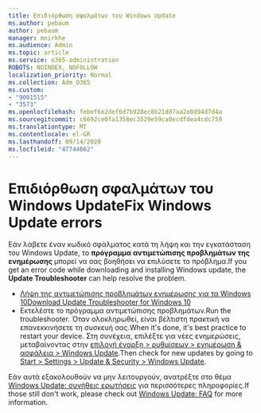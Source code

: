 ```yaml
---
title: Επιδιόρθωση σφαλμάτων του Windows Update
ms.author: pebaum
author: pebaum
manager: mnirkhe
ms.audience: Admin
ms.topic: article
ms.service: o365-administration
ROBOTS: NOINDEX, NOFOLLOW
localization_priority: Normal
ms.collection: Adm_O365
ms.custom:
- "9001515"
- "3573"
ms.openlocfilehash: febef6e2def6d7b928ec8b21d07aa2e8d94d7d4a
ms.sourcegitcommit: c6692ce0fa1358ec3529e59ca0ecdfdea4cdc759
ms.translationtype: MT
ms.contentlocale: el-GR
ms.lasthandoff: 09/14/2020
ms.locfileid: "47744662"
---
```

# <a name="fix-windows-update-errors"></a><span data-ttu-id="7e906-102">Επιδιόρθωση σφαλμάτων του Windows Update</span><span class="sxs-lookup"><span data-stu-id="7e906-102">Fix Windows Update errors</span></span>

<span data-ttu-id="7e906-103">Εάν λάβετε έναν κωδικό σφάλματος κατά τη λήψη και την εγκατάσταση του Windows Update, το **πρόγραμμα αντιμετώπισης προβλημάτων της ενημέρωσης** μπορεί να σας βοηθήσει να επιλύσετε το πρόβλημα.</span><span class="sxs-lookup"><span data-stu-id="7e906-103">If you get an error code while downloading and installing Windows update, the **Update Troubleshooter** can help resolve the problem.</span></span>

- [<span data-ttu-id="7e906-104">Λήψη της αντιμετώπισης προβλημάτων ενημέρωσης για τα Windows 10</span><span class="sxs-lookup"><span data-stu-id="7e906-104">Download Update Troubleshooter for Windows 10</span></span>](https://support.microsoft.com/help/4027322/windows-update-troubleshooter)
- <span data-ttu-id="7e906-105">Εκτελέστε το πρόγραμμα αντιμετώπισης προβλημάτων.</span><span class="sxs-lookup"><span data-stu-id="7e906-105">Run the troubleshooter.</span></span> <span data-ttu-id="7e906-106">Όταν ολοκληρωθεί, είναι βέλτιστη πρακτική να επανεκκινήσετε τη συσκευή σας.</span><span class="sxs-lookup"><span data-stu-id="7e906-106">When it's done, it's best practice to restart your device.</span></span> <span data-ttu-id="7e906-107">Στη συνέχεια, επιλέξτε για νέες ενημερώσεις, μεταβαίνοντας στην [επιλογή έναρξη > ρυθμίσεων > ενημέρωση & ασφάλεια > Windows Update](ms-settings:windowsupdate).</span><span class="sxs-lookup"><span data-stu-id="7e906-107">Then check for new updates by going to [Start > Settings > Update & Security > Windows Update](ms-settings:windowsupdate).</span></span>

<span data-ttu-id="7e906-108">Εάν αυτά εξακολουθούν να μην λειτουργούν, ανατρέξτε στο θέμα [Windows Update: συνήθεις ερωτήσεις](https://support.microsoft.com/help/12373/windows-update-faq) για περισσότερες πληροφορίες.</span><span class="sxs-lookup"><span data-stu-id="7e906-108">If those still don't work, please check out [Windows Update: FAQ](https://support.microsoft.com/help/12373/windows-update-faq) for more information.</span></span>
